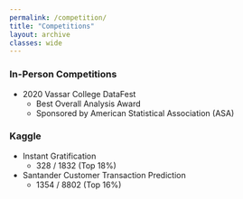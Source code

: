 ```yaml
---
permalink: /competition/
title: "Competitions"
layout: archive
classes: wide
---
```


### In-Person Competitions
- 2020 Vassar College DataFest 
  - Best Overall Analysis Award
  - Sponsored by American Statistical Association (ASA)

### Kaggle
- Instant Gratification
  - 328 / 1832 (Top 18%) 
- Santander Customer Transaction Prediction
  - 1354 / 8802 (Top 16%) 













